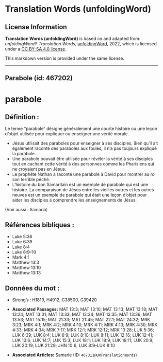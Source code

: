 # Translation Words (unfoldingWord)

## License Information

**Translation Words (unfoldingWord)** is based on and adapted from: _unfoldingWord® Translation Words_, [unfoldingWord](https://unfoldingword.org/utw), 2022, which is licensed under a [CC BY-SA 4.0 license](https://creativecommons.org/licenses/by-sa/4.0/legalcode.en).

This markdown version is provided under the same license.



--------------------------------

## Parabole (id: 467202)

parabole
========

Définition :
------------

Le terme “parabole” désigne généralement une courte histoire ou une leçon d’objet utilisée pour expliquer ou enseigner une vérité morale.

* Jésus utilisait des paraboles pour enseigner à ses disciples. Bien qu’il ait également raconté des paraboles aux foules, il n’a pas toujours expliqué la parabole.
* Une parabole pouvait être utilisée pour révéler la vérité à ses disciples tout en cachant cette vérité à des personnes comme les Pharisiens qui ne croyaient pas en Jésus.
* Le prophète Nathan a raconté une parabole à David pour montrer au roi son terrible péché.
* L’histoire du bon Samaritain est un exemple de parabole qui est une histoire. La comparaison de Jésus entre les vieilles outres et les outres neuves est un exemple de parabole qui était une leçon d’objet pour aider les disciples à comprendre les enseignements de Jésus.

(Voir aussi : Samaria)

Références bibliques :
----------------------

* Luke 5:36
* Luke 6:39
* Luke 8:4
* Luke 8:9–10
* Mark 4:1
* Matthew 13:3
* Matthew 13:10
* Matthew 13:13

Données du mot :
----------------

* Strong’s : H1819, H4912, G38500, G39420

* **Associated Passages:** MAT 13:3; MAT 13:10; MAT 13:13; MAT 13:18; MAT 13:24; MAT 13:31; MAT 13:33; MAT 13:34; MAT 13:35; MAT 13:36; MAT 13:53; MAT 15:15; MAT 21:33; MAT 21:45; MAT 22:1; MAT 24:32; MRK 3:23; MRK 4:1; MRK 4:2; MRK 4:10; MRK 4:11; MRK 4:13; MRK 4:30; MRK 4:33; MRK 4:34; MRK 7:17; MRK 12:1; MRK 12:12; MRK 13:28; LUK 5:36; LUK 6:39; LUK 8:4; LUK 8:9; LUK 8:10; LUK 8:11; LUK 12:16; LUK 12:41; LUK 13:6; LUK 14:7; LUK 15:3; LUK 18:1; LUK 18:9; LUK 19:11; LUK 20:9; LUK 20:19; LUK 21:29; JHN 10:6; LUK 8:9–LUK 8:10
* **Associated Articles:** Samarie (ID: `467311@UWTranslationWords`)

